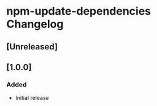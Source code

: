 <!-- Keep a Changelog guide -> https://keepachangelog.com -->

# npm-update-dependencies Changelog

## [Unreleased]

## [1.0.0]
### Added
- Initial release
